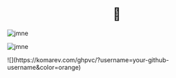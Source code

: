 <h1 align="center">👋</h1>
<p><img align="center" src="https://github-readme-stats.vercel.app/api?username=jmne&show_icons=true&theme=codeSTACKr&count_private=true" alt="jmne" /></p>
<p><img align="center" src="https://github-readme-stats.vercel.app/api/top-langs/?username=jmne&layout=compact&show_icons=true&locale=en&theme=codeSTACKr&count_private=true" alt="jmne" /></p>
![](https://komarev.com/ghpvc/?username=your-github-username&color=orange)
